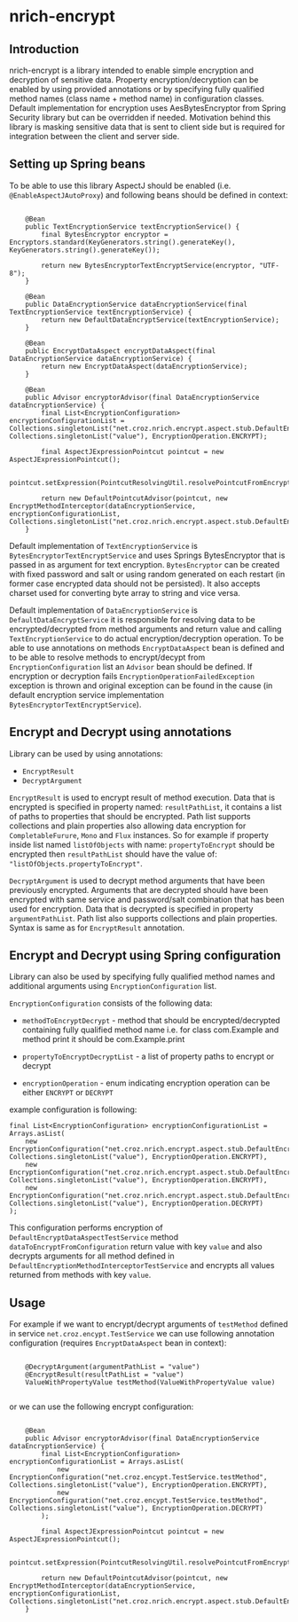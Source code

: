# nrich-encrypt

## Introduction
nrich-encrypt is a library intended to enable simple encryption and decryption of sensitive data. Property encryption/decryption can be
enabled by using provided annotations or by specifying fully qualified method names (class name + method name) in configuration classes.
Default implementation for encryption uses AesBytesEncryptor from Spring Security library but can be overridden if needed.
Motivation behind this library is masking sensitive data that is sent to client side but is required for integration between the client and server side. 

## Setting up Spring beans

To be able to use this library AspectJ should be enabled (i.e. `@EnableAspectJAutoProxy`) and following beans should be defined in context:

```

    @Bean
    public TextEncryptionService textEncryptionService() {
        final BytesEncryptor encryptor = Encryptors.standard(KeyGenerators.string().generateKey(), KeyGenerators.string().generateKey());

        return new BytesEncryptorTextEncryptService(encryptor, "UTF-8");
    }

    @Bean
    public DataEncryptionService dataEncryptionService(final TextEncryptionService textEncryptionService) {
        return new DefaultDataEncryptService(textEncryptionService);
    }

    @Bean
    public EncryptDataAspect encryptDataAspect(final DataEncryptionService dataEncryptionService) {
        return new EncryptDataAspect(dataEncryptionService);
    }

    @Bean
    public Advisor encryptorAdvisor(final DataEncryptionService dataEncryptionService) {
        final List<EncryptionConfiguration> encryptionConfigurationList = Collections.singletonList("net.croz.nrich.encrypt.aspect.stub.DefaultEncryptDataAspectTestService.dataToEncryptFromConfiguration", Collections.singletonList("value"), EncryptionOperation.ENCRYPT);

        final AspectJExpressionPointcut pointcut = new AspectJExpressionPointcut();

        pointcut.setExpression(PointcutResolvingUtil.resolvePointcutFromEncryptionConfigurationList(encryptionConfigurationList));

        return new DefaultPointcutAdvisor(pointcut, new EncryptMethodInterceptor(dataEncryptionService, encryptionConfigurationList, Collections.singletonList("net.croz.nrich.encrypt.aspect.stub.DefaultEncryptionMethodInterceptorTestService.ignoredMethod")));
    }

``` 

Default implementation of `TextEncryptionService` is `BytesEncryptorTextEncryptService` and uses Springs BytesEncryptor that is passed in as argument
for text encryption. `BytesEncryptor` can be created with fixed password and salt or using random generated on each restart (in former case encrypted data should not be persisted).
It also accepts charset used for converting byte array to string and vice versa.

Default implementation of `DataEncryptionService` is `DefaultDataEncryptService` it is responsible for resolving data to be encrypted/decrypted from method arguments and return value and calling `TextEncryptionService` to do actual encryption/decryption operation.
To be able to use annotations on methods `EncryptDataAspect` bean is defined and to be able to resolve methods to encrypt/decypt from `EncryptionConfiguration` list an `Advisor` bean should be defined.
If encryption or decryption fails `EncryptionOperationFailedException` exception is thrown and original exception can be found in the cause (in default encryption service implementation `BytesEncryptorTextEncryptService`).


## Encrypt and Decrypt using annotations

Library can be used by using annotations:

- `EncryptResult`
- `DecryptArgument`

`EncryptResult` is used to encrypt result of method execution. Data that is encrypted is specified in
property named: `resultPathList`, it contains a list of paths to properties that should be encrypted.
Path list supports collections and plain properties also allowing data encryption for `CompletableFurure`, `Mono` and `Flux` instances. So for example if property inside list named `listOfObjects`
with name: `propertyToEncrypt` should be encrypted then  `resultPathList` should have the value of: `"listOfObjects.propertyToEncrypt"`.

`DecryptArgument` is used to decrypt method arguments that have been previously encrypted. Arguments that
are decrypted should have been encrypted with same service and password/salt combination that has been used for encryption.
Data that is decrypted is specified in property `argumentPathList`. Path list also supports collections and plain
properties. Syntax is same as for `EncryptResult` annotation.


## Encrypt and Decrypt using Spring configuration

Library can also be used by specifying fully qualified method names and additional arguments using `EncryptionConfiguration` list.

`EncryptionConfiguration` consists of the following data:

- `methodToEncryptDecrypt` - method that should be encrypted/decrypted containing fully qualified method name i.e. for class com.Example and method print it should be com.Example.print

- `propertyToEncryptDecryptList` - a list of property paths to encrypt or decrypt

- `encryptionOperation` - enum indicating encryption operation can be either `ENCRYPT` or `DECRYPT` 

example configuration is following:

``` 
final List<EncryptionConfiguration> encryptionConfigurationList = Arrays.asList(
    new EncryptionConfiguration("net.croz.nrich.encrypt.aspect.stub.DefaultEncryptDataAspectTestService.dataToEncryptFromConfiguration", Collections.singletonList("value"), EncryptionOperation.ENCRYPT),
    new EncryptionConfiguration("net.croz.nrich.encrypt.aspect.stub.DefaultEncryptionMethodInterceptorTestService.*", Collections.singletonList("value"), EncryptionOperation.ENCRYPT),
    new EncryptionConfiguration("net.croz.nrich.encrypt.aspect.stub.DefaultEncryptionMethodInterceptorTestService.*", Collections.singletonList("value"), EncryptionOperation.DECRYPT)
);
```

This configuration performs encryption of `DefaultEncryptDataAspectTestService` method `dataToEncryptFromConfiguration` return value with key `value`
and also decrypts arguments for all method defined in `DefaultEncryptionMethodInterceptorTestService` and encrypts all values returned from methods with key `value`.

## Usage

For example if we want to encrypt/decrypt arguments of `testMethod` defined in service `net.croz.encypt.TestService` we can use following annotation configuration (requires `EncryptDataAspect` bean in context):

```

    @DecryptArgument(argumentPathList = "value")
    @EncryptResult(resultPathList = "value")
    ValueWithPropertyValue testMethod(ValueWithPropertyValue value)  


```

or we can use the following encrypt configuration:

```

    @Bean
    public Advisor encryptorAdvisor(final DataEncryptionService dataEncryptionService) {
        final List<EncryptionConfiguration> encryptionConfigurationList = Arrays.asList(
            new EncryptionConfiguration("net.croz.encypt.TestService.testMethod", Collections.singletonList("value"), EncryptionOperation.ENCRYPT),
            new EncryptionConfiguration("net.croz.encypt.TestService.testMethod", Collections.singletonList("value"), EncryptionOperation.DECRYPT)
        );

        final AspectJExpressionPointcut pointcut = new AspectJExpressionPointcut();

        pointcut.setExpression(PointcutResolvingUtil.resolvePointcutFromEncryptionConfigurationList(encryptionConfigurationList));

        return new DefaultPointcutAdvisor(pointcut, new EncryptMethodInterceptor(dataEncryptionService, encryptionConfigurationList, Collections.singletonList("net.croz.nrich.encrypt.aspect.stub.DefaultEncryptionMethodInterceptorTestService.ignoredMethod")));
    }


```
